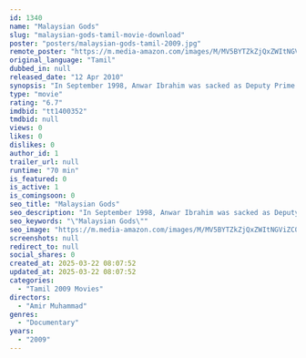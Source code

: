 ```yaml
---
id: 1340
name: "Malaysian Gods"
slug: "malaysian-gods-tamil-movie-download"
poster: "posters/malaysian-gods-tamil-2009.jpg"
remote_poster: "https://m.media-amazon.com/images/M/MV5BYTZkZjQxZWItNGViZC00NmU3LTgwNjUtYzZiMzc1YzlmMzU2XkEyXkFqcGc@._V1_SX300.jpg"
original_language: "Tamil"
dubbed_in: null
released_date: "12 Apr 2010"
synopsis: "In September 1998, Anwar Ibrahim was sacked as Deputy Prime Minister of Malaysia. His expulsion and subsequent trial for corruption and sodomy triggered a wave of street protests by his supporters and those who were against the au..."
type: "movie"
rating: "6.7"
imdbid: "tt1400352"
tmdbid: null
views: 0
likes: 0
dislikes: 0
author_id: 1
trailer_url: null
runtime: "70 min"
is_featured: 0
is_active: 1
is_comingsoon: 0
seo_title: "Malaysian Gods"
seo_description: "In September 1998, Anwar Ibrahim was sacked as Deputy Prime Minister of Malaysia. His expulsion and subsequent trial for corruption and sodomy triggered a wave of street protests by his supporters and those who were against the au..."
seo_keywords: "\"Malaysian Gods\""
seo_image: "https://m.media-amazon.com/images/M/MV5BYTZkZjQxZWItNGViZC00NmU3LTgwNjUtYzZiMzc1YzlmMzU2XkEyXkFqcGc@._V1_SX300.jpg"
screenshots: null
redirect_to: null
social_shares: 0
created_at: 2025-03-22 08:07:52
updated_at: 2025-03-22 08:07:52
categories:
  - "Tamil 2009 Movies"
directors:
  - "Amir Muhammad"
genres:
  - "Documentary"
years:
  - "2009"
---
```

